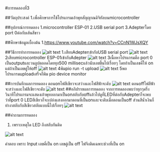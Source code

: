 #การทดลองที่3

##วัตถุประสงค์
1.เพื่อศึกษาการใช้โปรแกรมเอ้าพุทสัญญาณดิจิทัลบนmicrocontroller

##อุปกรณ์การทดลอง
1.microcontroller ESP-01
2.USB serial port
3.Adepterโดย port 0ต่อกับเส้นสีขาว

##ศึกษาข้อมูลเบื้องต้น
1.https://www.youtube.com/watch?v=CCnN1WJsXQY

##วิธีการทำการทดลอง
![alt text](https://cdn.discordapp.com/attachments/337849529179308033/823923037723426836/unknown.png)
1.เสียบAdepterเข้ากับUSB serial port
![alt text](https://cdn.discordapp.com/attachments/337849529179308033/823923153708908584/unknown.png)
2เสียบmicrocontroller ESP-01เข้ากับAdepter
![alt text](https://cdn.discordapp.com/attachments/337849529179308033/823923252144504842/unknown.png)
3เนื้อหาโปรแกรมคือ port 0 เป็นoutputและวนลูปตลอดโดยทุก500 millisecแล้วนับเลขขึ้นไปเรื่อยๆ โดยถ้าเป็นเลขคี่ให้ on แต่ถ้าเป็นเลขคู่ให้off
![alt text](https://cdn.discordapp.com/attachments/337849529179308033/823923353546522673/unknown.png)
4พิมpio run -t upload
![alt text](https://cdn.discordapp.com/attachments/337849529179308033/823923483230732298/unknown.png)
5พอโปรแกรมuploadเสร็จก็พิม pio device monitor

##การบันทึกผลการทดลอง
ตอนonไฟสีเขียวจะสว่างและไฟสีฟ้าจะดับ
![alt text](https://cdn.discordapp.com/attachments/823924425152921641/823925611500011570/unknown.png)
ตอนoffไฟสีฟ้าจะสว่างและไฟสีเขียวจะดับ
![alt text](https://cdn.discordapp.com/attachments/823924425152921641/823924908979126292/unknown.png)
##อภิปรายผลการทดลอง
จากการทดลองพบว่าทุกๆครึ่งวินาทีโปรแกรมจะแสดงเอ้าพุทออกมาเป็นonสลับกับoffแล้วไปดูที่LEDที่ต่อกับAdepterก็จะพบว่าที่port 0 LEDสีเขียวก็จะเปล่งแสงออกมาตอนที่เป็นonและจะดับเมื่อตอนเป็นoff ส่วนสีน้ำเงินก็ทำงาสลับกับสีเขียวสลับแบบนี้ไปเรื่อยๆ
![alt text](https://cdn.discordapp.com/attachments/823924425152921641/823924908979126292/unknown.png)

##คำถามการทดลอง
1. เพราะเหตุใด LED ถึงสลับกันติด

![alt text](https://cdn.discordapp.com/attachments/823924425152921641/823925611500011570/unknown.png)

คำตอบ เพราะ Input เลขคี่เป็น on เลขคู่เป็น off ไฟจึงติดเฉพาะช่วงที่เป็น on 

